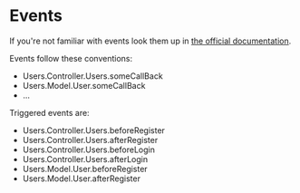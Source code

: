 Events
======

If you're not familiar with events look them up in [the official documentation](http://book.cakephp.org/2.0/en/core-libraries/events.html).

Events follow these conventions:

* Users.Controller.Users.someCallBack
* Users.Model.User.someCallBack
* ...

Triggered events are:

 * Users.Controller.Users.beforeRegister
 * Users.Controller.Users.afterRegister
 * Users.Controller.Users.beforeLogin
 * Users.Controller.Users.afterLogin
 * Users.Model.User.beforeRegister
 * Users.Model.User.afterRegister
